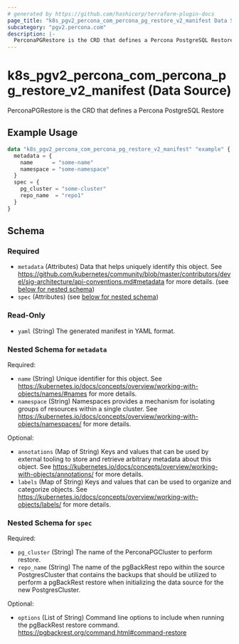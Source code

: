 ```yaml
---
# generated by https://github.com/hashicorp/terraform-plugin-docs
page_title: "k8s_pgv2_percona_com_percona_pg_restore_v2_manifest Data Source - terraform-provider-k8s"
subcategory: "pgv2.percona.com"
description: |-
  PerconaPGRestore is the CRD that defines a Percona PostgreSQL Restore
---
```


# k8s_pgv2_percona_com_percona_pg_restore_v2_manifest (Data Source)

PerconaPGRestore is the CRD that defines a Percona PostgreSQL Restore

## Example Usage

```terraform
data "k8s_pgv2_percona_com_percona_pg_restore_v2_manifest" "example" {
  metadata = {
    name      = "some-name"
    namespace = "some-namespace"
  }
  spec = {
    pg_cluster = "some-cluster"
    repo_name  = "repo1"
  }
}
```

<!-- schema generated by tfplugindocs -->
## Schema

### Required

- `metadata` (Attributes) Data that helps uniquely identify this object. See https://github.com/kubernetes/community/blob/master/contributors/devel/sig-architecture/api-conventions.md#metadata for more details. (see [below for nested schema](#nestedatt--metadata))
- `spec` (Attributes) (see [below for nested schema](#nestedatt--spec))

### Read-Only

- `yaml` (String) The generated manifest in YAML format.

<a id="nestedatt--metadata"></a>
### Nested Schema for `metadata`

Required:

- `name` (String) Unique identifier for this object. See https://kubernetes.io/docs/concepts/overview/working-with-objects/names/#names for more details.
- `namespace` (String) Namespaces provides a mechanism for isolating groups of resources within a single cluster. See https://kubernetes.io/docs/concepts/overview/working-with-objects/namespaces/ for more details.

Optional:

- `annotations` (Map of String) Keys and values that can be used by external tooling to store and retrieve arbitrary metadata about this object. See https://kubernetes.io/docs/concepts/overview/working-with-objects/annotations/ for more details.
- `labels` (Map of String) Keys and values that can be used to organize and categorize objects. See https://kubernetes.io/docs/concepts/overview/working-with-objects/labels/ for more details.


<a id="nestedatt--spec"></a>
### Nested Schema for `spec`

Required:

- `pg_cluster` (String) The name of the PerconaPGCluster to perform restore.
- `repo_name` (String) The name of the pgBackRest repo within the source PostgresCluster that contains the backups that should be utilized to perform a pgBackRest restore when initializing the data source for the new PostgresCluster.

Optional:

- `options` (List of String) Command line options to include when running the pgBackRest restore command. https://pgbackrest.org/command.html#command-restore
